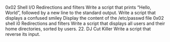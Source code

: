 0x02 Shell I/O Redirections and filters
Write a script that prints “Hello, World”, followed by a new line to the standard output.
Write a script that displays a confused smiley
Display the content of the /etc/passwd file
0x02 shell i0 Redirections and filters
Write a script that displays all users and their home directories, sorted by users.
22. DJ Cut Killer
Write a script that reverse its input.
